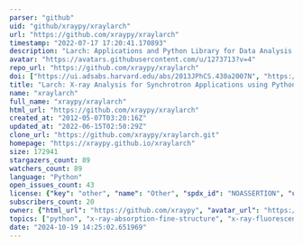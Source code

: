 ```yaml
---
parser: "github"
uid: "github/xraypy/xraylarch"
url: "https://github.com/xraypy/xraylarch"
timestamp: "2022-07-17 17:20:41.170893"
description: "Larch: Applications and Python Library for Data Analysis of X-ray Absorption Spectroscopy (XAS, XANES, XAFS, EXAFS), X-ray Fluorescence (XRF) Spectroscopy and Imaging, and more."
avatar: "https://avatars.githubusercontent.com/u/1273713?v=4"
repo_url: "https://github.com/xraypy/xraylarch"
doi: ["https://ui.adsabs.harvard.edu/abs/2013JPhCS.430a2007N", "https://ui.adsabs.harvard.edu/abs/2017ascl.soft03001N/abstract"]
title: "Larch: X-ray Analysis for Synchrotron Applications using Python"
name: "xraylarch"
full_name: "xraypy/xraylarch"
html_url: "https://github.com/xraypy/xraylarch"
created_at: "2012-05-07T03:20:16Z"
updated_at: "2022-06-15T02:50:29Z"
clone_url: "https://github.com/xraypy/xraylarch.git"
homepage: "https://xraypy.github.io/xraylarch"
size: 172941
stargazers_count: 89
watchers_count: 89
language: "Python"
open_issues_count: 43
license: {"key": "other", "name": "Other", "spdx_id": "NOASSERTION", "url": null, "node_id": "MDc6TGljZW5zZTA="}
subscribers_count: 20
owner: {"html_url": "https://github.com/xraypy", "avatar_url": "https://avatars.githubusercontent.com/u/1273713?v=4", "login": "xraypy", "type": "Organization"}
topics: ["python", "x-ray-absorption-fine-structure", "x-ray-fluorescence", "x-ray-physics", "synchrotron"]
date: "2024-10-19 14:25:02.651969"
---
```

